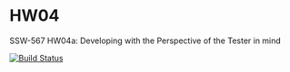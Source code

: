 # HW04
 SSW-567 HW04a: Developing with the Perspective of the Tester in mind

[![Build Status](https://app.travis-ci.com/Emay-Pandarakutty/HW04.svg?branch=main)](https://app.travis-ci.com/Emay-Pandarakutty/HW04)
